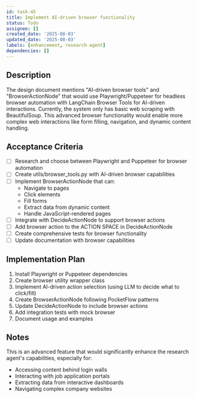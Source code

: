 ```yaml
---
id: task-45
title: Implement AI-driven browser functionality
status: Todo
assignee: []
created_date: '2025-08-03'
updated_date: '2025-08-03'
labels: [enhancement, research-agent]
dependencies: []
---
```


## Description

The design document mentions "AI-driven browser tools" and "BrowserActionNode" that would use Playwright/Puppeteer for headless browser automation with LangChain Browser Tools for AI-driven interactions. Currently, the system only has basic web scraping with BeautifulSoup. This advanced browser functionality would enable more complex web interactions like form filling, navigation, and dynamic content handling.

## Acceptance Criteria

- [ ] Research and choose between Playwright and Puppeteer for browser automation
- [ ] Create utils/browser_tools.py with AI-driven browser capabilities
- [ ] Implement BrowserActionNode that can:
  - Navigate to pages
  - Click elements
  - Fill forms
  - Extract data from dynamic content
  - Handle JavaScript-rendered pages
- [ ] Integrate with DecideActionNode to support browser actions
- [ ] Add browser action to the ACTION SPACE in DecideActionNode
- [ ] Create comprehensive tests for browser functionality
- [ ] Update documentation with browser capabilities

## Implementation Plan

1. Install Playwright or Puppeteer dependencies
2. Create browser utility wrapper class
3. Implement AI-driven action selection (using LLM to decide what to click/fill)
4. Create BrowserActionNode following PocketFlow patterns
5. Update DecideActionNode to include browser actions
6. Add integration tests with mock browser
7. Document usage and examples

## Notes

This is an advanced feature that would significantly enhance the research agent's capabilities, especially for:
- Accessing content behind login walls
- Interacting with job application portals
- Extracting data from interactive dashboards
- Navigating complex company websites